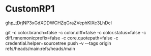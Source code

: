 # CustomRP1
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

git -c color.branch=false -c color.diff=false -c color.status=false -c diff.mnemonicprefix=false -c core.quotepath=false -c credential.helper=sourcetree push -v --tags origin refs/heads/main:refs/heads/main